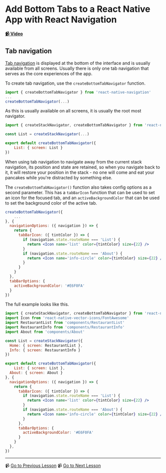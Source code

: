 # Add Bottom Tabs to a React Native App with React Navigation

**[📹 Video](https://egghead.io/lessons/react-native-add-bottom-tabs-to-a-react-native-app-with-react-navigation)**

## Tab navigation

[Tab navigation](https://reactnavigation.org/docs/2.x/tab-based-navigation/) is displayed at the bottom of the interface and is usually available from all screens. Usually there is only one tab navigation that serves as the core experiences of the app.

To create tab navigation, use the `createBottomTabNavigator` function.

```jsx
import { createBottomTabNavigator } from 'react-native-navigation'
...
createBottomTabNavigator(...)
```

As this is usually available on all screens, it is usually the root most navigator.

```jsx
import { createStackNavigator, createBottomTabNavigator } from 'react-native-navigation'

const List = createStackNavigator(...)

export default createBottomTabNavigator({
	List: { screen: List }
})
```

When using tab navigation to navigate away from the current stack navigation, its position and state are retained, so when you navigate back to it, it will restore your position in the stack - no one will come and eat your pancakes while you're distracted by something else.

The `createBottomTabNavigator()` function also takes config options as a second parameter. This has a `tabBarIcon` function that can be used to set an icon for the focused tab, and an `activeBackgroundColor` that can be used to set the background color of the active tab.

```jsx
createBottomTabNavigator({
	...
}, {
  navigationOptions: ({ navigation }) => {
    return {
      tabBarIcon: ({ tintColor }) => {
        if (navigation.state.routeName === 'List') {
          return <Icon name='list' color={tintColor} size={22} />
        }
        if (navigation.state.routeName === 'About') {
          return <Icon name='info-circle' color={tintColor} size={22} />
        }
      }
    }
  },
  tabBarOptions: {
    activeBackgroundColor: '#E6F0FA'
  }
})
```

The full example looks like this.

```jsx
import { createStackNavigator, createBottomTabNavigator } from 'react-native-navigation'
import Icon from 'react-native-vector-icons/FontAwesome'
import RestaurantList from 'components/RestaurantList'
import RestaurantInfo from 'components/RestaurantInfo'
import About from 'components/About'

const List = createStackNavigator({
  Home: { screen: RestaurantList },
  Info: { screen: RestaurantInfo }
})

export default createBottomTabNavigator({
	List: { screen: List },
  About: { screen: About }
}, {
  navigationOptions: ({ navigation }) => {
    return {
      tabBarIcon: ({ tintColor }) => {
        if (navigation.state.routeName === 'List') {
          return <Icon name='list' color={tintColor} size={22} />
        }
        if (navigation.state.routeName === 'About') {
          return <Icon name='info-circle' color={tintColor} size={22} />
        }
      },
      tabBarOptions: {
        activeBackgroundColor: '#E6F0FA'
      }
    }
  },
})
```

---

📹 [Go to Previous Lesson](https://egghead.io/lessons/react-native-pass-data-between-screens-when-navigating-with-stacknavigator)
📹 [Go to Next Lesson](https://egghead.io/lessons/react-native-add-a-modal-screen-that-pops-up-from-the-bottom-with-react-navigation)
